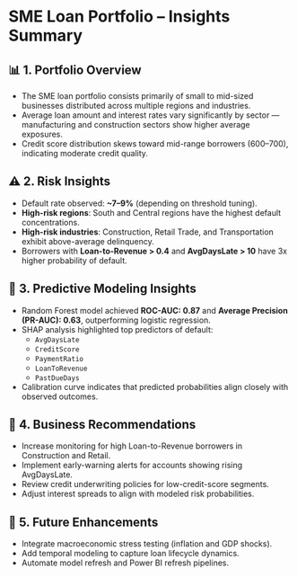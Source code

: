 # SME Loan Portfolio – Insights Summary

## 📊 1. Portfolio Overview
- The SME loan portfolio consists primarily of small to mid-sized businesses distributed across multiple regions and industries.  
- Average loan amount and interest rates vary significantly by sector — manufacturing and construction sectors show higher average exposures.  
- Credit score distribution skews toward mid-range borrowers (600–700), indicating moderate credit quality.

## ⚠️ 2. Risk Insights
- Default rate observed: **~7–9%** (depending on threshold tuning).  
- **High-risk regions**: South and Central regions have the highest default concentrations.  
- **High-risk industries**: Construction, Retail Trade, and Transportation exhibit above-average delinquency.  
- Borrowers with **Loan-to-Revenue > 0.4** and **AvgDaysLate > 10** have 3x higher probability of default.

## 🧮 3. Predictive Modeling Insights
- Random Forest model achieved **ROC-AUC: 0.87** and **Average Precision (PR-AUC): 0.63**, outperforming logistic regression.  
- SHAP analysis highlighted top predictors of default:
  - `AvgDaysLate`
  - `CreditScore`
  - `PaymentRatio`
  - `LoanToRevenue`
  - `PastDueDays`
- Calibration curve indicates that predicted probabilities align closely with observed outcomes.

## 💼 4. Business Recommendations
- Increase monitoring for high Loan-to-Revenue borrowers in Construction and Retail.  
- Implement early-warning alerts for accounts showing rising AvgDaysLate.  
- Review credit underwriting policies for low-credit-score segments.  
- Adjust interest spreads to align with modeled risk probabilities.

## 🧠 5. Future Enhancements
- Integrate macroeconomic stress testing (inflation and GDP shocks).  
- Add temporal modeling to capture loan lifecycle dynamics.  
- Automate model refresh and Power BI refresh pipelines.

